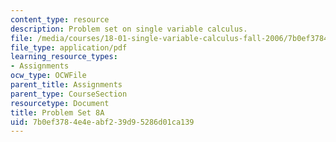 ```yaml
---
content_type: resource
description: Problem set on single variable calculus.
file: /media/courses/18-01-single-variable-calculus-fall-2006/7b0ef3784e4eabf239d95286d01ca139_ps8a.pdf
file_type: application/pdf
learning_resource_types:
- Assignments
ocw_type: OCWFile
parent_title: Assignments
parent_type: CourseSection
resourcetype: Document
title: Problem Set 8A
uid: 7b0ef378-4e4e-abf2-39d9-5286d01ca139
---
```

